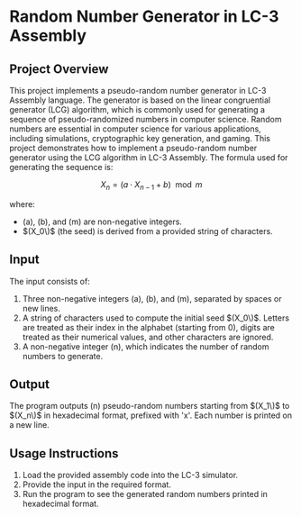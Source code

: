 # Random Number Generator in LC-3 Assembly

## Project Overview
This project implements a pseudo-random number generator in LC-3 Assembly language. The generator is based on the linear congruential generator (LCG) algorithm, which is commonly used for generating a sequence of pseudo-randomized numbers in computer science.
Random numbers are essential in computer science for various applications, including simulations, cryptographic key generation, and gaming. This project demonstrates how to implement a pseudo-random number generator using the LCG algorithm in LC-3 Assembly. The formula used for generating the sequence is:

$$
X_n = (a \cdot X_{n-1} + b) \mod m
$$

where:
- \(a\), \(b\), and \(m\) are non-negative integers.
- $(X_0\)$ (the seed) is derived from a provided string of characters.

## Input
The input consists of:
1. Three non-negative integers \(a\), \(b\), and \(m\), separated by spaces or new lines.
2. A string of characters used to compute the initial seed $(X_0\)$. Letters are treated as their index in the alphabet (starting from 0), digits are treated as their numerical values, and other characters are ignored.
3. A non-negative integer \(n\), which indicates the number of random numbers to generate.

## Output
The program outputs \(n\) pseudo-random numbers starting from $(X_1\)$ to $(X_n\)$ in hexadecimal format, prefixed with 'x'. Each number is printed on a new line.

## Usage Instructions
1. Load the provided assembly code into the LC-3 simulator.
2. Provide the input in the required format.
3. Run the program to see the generated random numbers printed in hexadecimal format.
